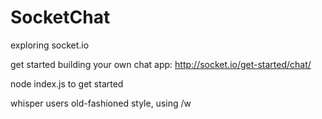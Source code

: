 # SocketChat
exploring socket.io

get started building your own chat app: http://socket.io/get-started/chat/

node index.js to get started

whisper users old-fashioned style, using /w <username>